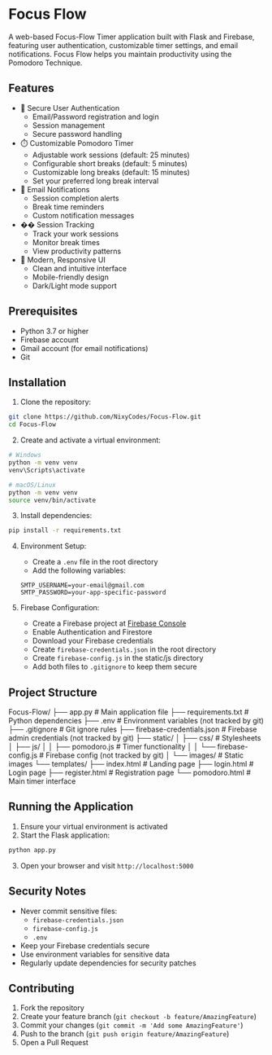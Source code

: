 # Focus Flow 

A web-based Focus-Flow Timer application built with Flask and Firebase, featuring user authentication, customizable timer settings, and email notifications. Focus Flow helps you maintain productivity using the Pomodoro Technique.

## Features

- 🔐 Secure User Authentication
  - Email/Password registration and login
  - Session management
  - Secure password handling
- ⏱️ Customizable Pomodoro Timer
  - Adjustable work sessions (default: 25 minutes)
  - Configurable short breaks (default: 5 minutes)
  - Customizable long breaks (default: 15 minutes)
  - Set your preferred long break interval
- 📧 Email Notifications
  - Session completion alerts
  - Break time reminders
  - Custom notification messages
- �� Session Tracking
  - Track your work sessions
  - Monitor break times
  - View productivity patterns
- 🎨 Modern, Responsive UI
  - Clean and intuitive interface
  - Mobile-friendly design
  - Dark/Light mode support

## Prerequisites

- Python 3.7 or higher
- Firebase account
- Gmail account (for email notifications)
- Git

## Installation

1. Clone the repository:
```bash
git clone https://github.com/NixyCodes/Focus-Flow.git
cd Focus-Flow
```

2. Create and activate a virtual environment:
```bash
# Windows
python -m venv venv
venv\Scripts\activate

# macOS/Linux
python -m venv venv
source venv/bin/activate
```

3. Install dependencies:
```bash
pip install -r requirements.txt
```

4. Environment Setup:
   - Create a `.env` file in the root directory
   - Add the following variables:
   ```
   SMTP_USERNAME=your-email@gmail.com
   SMTP_PASSWORD=your-app-specific-password
   ```

5. Firebase Configuration:
   - Create a Firebase project at [Firebase Console](https://console.firebase.google.com/)
   - Enable Authentication and Firestore
   - Download your Firebase credentials
   - Create `firebase-credentials.json` in the root directory
   - Create `firebase-config.js` in the static/js directory
   - Add both files to `.gitignore` to keep them secure

## Project Structure
Focus-Flow/
├── app.py # Main application file
├── requirements.txt # Python dependencies
├── .env # Environment variables (not tracked by git)
├── .gitignore # Git ignore rules
├── firebase-credentials.json # Firebase admin credentials (not tracked by git)
├── static/
│ ├── css/ # Stylesheets
│ ├── js/
│ │ ├── pomodoro.js # Timer functionality
│ │ └── firebase-config.js # Firebase config (not tracked by git)
│ └── images/ # Static images
└── templates/
├── index.html # Landing page
├── login.html # Login page
├── register.html # Registration page
└── pomodoro.html # Main timer interface


## Running the Application

1. Ensure your virtual environment is activated
2. Start the Flask application:
```bash
python app.py
```
3. Open your browser and visit `http://localhost:5000`

## Security Notes

- Never commit sensitive files:
  - `firebase-credentials.json`
  - `firebase-config.js`
  - `.env`
- Keep your Firebase credentials secure
- Use environment variables for sensitive data
- Regularly update dependencies for security patches

## Contributing

1. Fork the repository
2. Create your feature branch (`git checkout -b feature/AmazingFeature`)
3. Commit your changes (`git commit -m 'Add some AmazingFeature'`)
4. Push to the branch (`git push origin feature/AmazingFeature`)
5. Open a Pull Request



